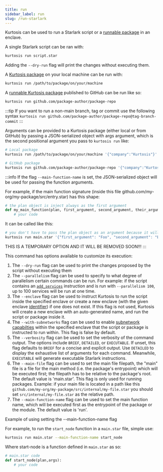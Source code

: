 ```yaml
---
title: run
sidebar_label: run
slug: /run-starlark
---
```


Kurtosis can be used to run a Starlark script or a [runnable package](../concepts-reference/packages.md) in an enclave. 

A single Starlark script can be ran with:

```bash
kurtosis run script.star
```

Adding the `--dry-run` flag will print the changes without executing them. 

A [Kurtosis package](../concepts-reference/packages.md) on your local machine can be run with:

```bash
kurtosis run /path/to/package/on/your/machine
```

A [runnable Kurtosis package](../concepts-reference/packages.md) published to GitHub can be run like so:

```bash
kurtosis run github.com/package-author/package-repo
```

:::tip
If you want to run a non-main branch, tag or commit use the following syntax
`kurtosis run github.com/package-author/package-repo@tag-branch-commit`
:::

Arguments can be provided to a Kurtosis package (either local or from GitHub) by passing a JSON-serialized object with args argument, which is the second positional argument you pass to `kurtosis run` like:

```bash
# Local package
kurtosis run /path/to/package/on/your/machine '{"company":"Kurtosis"}'

# GitHub package
kurtosis run github.com/package-author/package-repo '{"company":"Kurtosis"}'
```

:::info
If the flag `--main-function-name` is set, the JSON-serialized object will be used for passing the function arguments.

For example, if the main function signature (inside this file github.com/my-org/my-package/src/entry.star) has this shape:
```python
# the plan object is inject always as the first argument
def my_main_function(plan, first_argument, second_argument, their_argument):
    # your code
```

It can be called like this:
```bash
# you don't have to pass the plan object as an argument because it will be automatically injected by default at the first position
kurtosis run main.star '{"first_argument": "Foo", "second_argument": "Bar", "their_argument": {"first-key:"first-value", "second-key":"second-value"}}'  --main-file src/entry.star --main-function-name my_main_function
```

THIS IS A TEMPORARY OPTION AND IT WILL BE REMOVED SOON!!!
:::

This command has options available to customize its execution:

1. The `--dry-run` flag can be used to print the changes proposed by the script without executing them
1. The `--parallelism` flag can be used to specify to what degree of parallelism certain commands can be run. For example: if the script contains an [`add_services`][add-services-reference] instruction and is run with `--parallelism 100`, up to 100 services will be run at one time.
1. The `--enclave` flag can be used to instruct Kurtosis to run the script inside the specified enclave or create a new enclave (with the given enclave [identifier](../concepts-reference/resource-identifier.md)) if one does not exist. If this flag is not used, Kurtosis will create a new enclave with an auto-generated name, and run the script or package inside it.
1. The `--with-subnetworks` flag can be used to enable [subnetwork capabilties](../concepts-reference/subnetworks.md) within the specified enclave that the script or package is instructed to run within. This flag is false by default.
1. The `--verbosity` flag can be used to set the verbosity of the command output. The options include `BRIEF`, `DETAILED`, or `EXECUTABLE`. If unset, this flag defaults to `BRIEF` for a concise and explicit output. Use `DETAILED` to display the exhaustive list of arguments for each command. Meanwhile, `EXECUTABLE` will generate executable Starlark instructions. 
1. The `--main-file` flag can be used to set the main file filepath, the "main" file is a file for the main method (i.e. the package's entrypoint) which will be executed first; the filepath has to be relative to the package's root. The default value is 'main.star'. This flag is only used for running packages. Example: if your main file is located in a path like this `github.com/my-org/my-package/src/internal/my-file.star` you should set `src/internal/my-file.star` as the relative path.
1. The `--main-function-name` flag can be used to set the main function name, which will be executed first as the entrypoint of the package or the module. The default value is 'run'.

Example of using setting the --main-function-name flag

For example, to run the `start_node` function in a `main.star` file, simple use:
```bash
kurtosis run main.star --main-function-name start_node
```

Where start-node is a function defined in `main.star` as so:
```python
# main.star code
def start_node(plan,args):
    # your code
```

<!--------------------------------------- ONLY LINKS BELOW HERE -------------------------------->
[add-services-reference]: ../starlark-reference/plan.md#add_services
